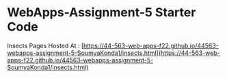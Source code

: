# WebApps-Assignment-5 Starter Code

Insects Pages Hosted At : [https://44-563-web-apps-f22.github.io/44563-webapps-assignment-5-SoumyaKonda1/insects.html](https://44-563-web-apps-f22.github.io/44563-webapps-assignment-5-SoumyaKonda1/insects.html)
